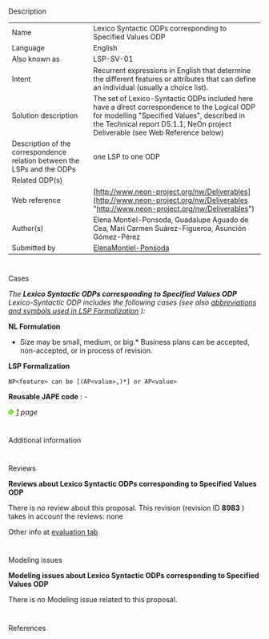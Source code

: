 # 

 Description




|  |  |
| --- | --- |
|  Name  |  Lexico Syntactic ODPs corresponding to Specified Values ODP  |
|  Language  |  English  |
|  Also known as  |  LSP-SV-01  |
|  Intent  |  Recurrent expressions in English that determine the different features or attributes that can define an individual (usually a choice list).  |
|  Solution description  |  The set of Lexico-Syntactic ODPs included here have a direct correspondence to the Logical ODP for modelling "Specified Values", described in the Technical report D5.1.1, NeOn project Deliverable (see Web Reference below)  |
|  Description of the correspondence relation between the LSPs and the ODPs  |  one LSP to one ODP  |
|  Related ODP(s)  |  |
|  Web reference  | [http://www.neon-project.org/nw/Deliverables](http://www.neon-project.org/nw/Deliverables "http://www.neon-project.org/nw/Deliverables")  |
|  Author(s)  |  Elena Montiel-Ponsoda, Guadalupe Aguado de Cea, Mari Carmen Suárez-Figueroa, Asunción Gómez-Pérez  |
|  Submitted by  | [ElenaMontiel-Ponsoda](../User/ElenaMontiel-Ponsoda.md "User:ElenaMontiel-Ponsoda")  |



  





# 

 Cases



_The
 __Lexico Syntactic ODPs corresponding to Specified Values ODP__ 
 Lexico-Syntactic ODP includes the following cases (see also
 [abbreviations and symbols used in LSP Formalization](../Community/LSPSymbols.md "Community:LSPSymbols") 
 ):_ 




  







__NL Formulation__ 



* Size may be small, medium, or big.* Business plans can be accepted, non-accepted, or in process of revision.


__LSP Formalization__ 




```
NP<feature> can be [(AP<value>,)*] or AP<value>

```


__Reusable JAPE code__ 
 : -
 





[![](./11px-ArrowRight.gif)](../Image/ArrowRight.gif.md "ArrowRight.gif")
_[1](./Normalization@oldid=10071.md "Submissions:Lexico Syntactic ODPs corresponding to Specified Values ODP/1") 
 page_ 




# 

 Additional information



# 

 Reviews




__Reviews about Lexico Syntactic ODPs corresponding to Specified Values ODP__ 


 There is no review about this proposal.
This revision (revision ID
 __8983__ 
 ) takes in account the reviews: none
 



 Other info at
 [evaluation tab](http://ontologydesignpatterns.org/wiki/index.php?title=Submissions:Lexico_Syntactic_ODPs_corresponding_to_Specified_Values_ODP&action=evaluation "http://ontologydesignpatterns.org/wiki/index.php?title=Submissions:Lexico_Syntactic_ODPs_corresponding_to_Specified_Values_ODP&action=evaluation") 





  





# 

 Modeling issues




__Modeling issues about Lexico Syntactic ODPs corresponding to Specified Values ODP__ 


 There is no Modeling issue related to this proposal.
 




  





# 

 References